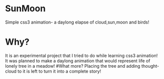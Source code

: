 # SunMoon
Simple css3 animation- a daylong elapse of cloud,sun,moon and birds! 
# Why?
It is an experimental project that I tried to do while learning css3 animation!
It was planned to make a daylong animation that would represent life of lonely tree in a meadow!
#What more?
Placing the tree and adding thought-cloud to it is left to turn it into a complete story!
